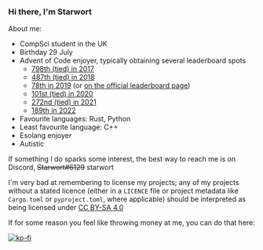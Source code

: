 ### Hi there, I'm Starwort

About me:

- CompSci student in the UK
- Birthday 29 July
- Advent of Code enjoyer, typically obtaining several leaderboard spots
  - [798th (tied) in 2017](https://github.com/SaiMonYo/Spherical-Leaderboard-AOC/blob/main/LB_2017.md)
  - [487th (tied) in 2018](https://github.com/SaiMonYo/Spherical-Leaderboard-AOC/blob/main/LB_2018.md)
  - [78th in 2019](https://github.com/SaiMonYo/Spherical-Leaderboard-AOC/blob/main/LB_2019.md) (or [on the official leaderboard page](https://adventofcode.com/2019/leaderboard))
  - [101st (tied) in 2020](https://github.com/SaiMonYo/Spherical-Leaderboard-AOC/blob/main/LB_2020.md)
  - [272nd (tied) in 2021](https://github.com/SaiMonYo/Spherical-Leaderboard-AOC/blob/main/LB_2021.md)
  - [189th in 2022](https://github.com/SaiMonYo/Spherical-Leaderboard-AOC/blob/main/README.md)
- Favourite languages: Rust, Python
- Least favourite language: C++
- Esolang enjoyer
- Autistic

If something I do sparks some interest, the best way to reach me is on Discord, ~~Starwort#6129~~ starwort

I'm very bad at remembering to license my projects; any of my projects without a stated licence (either in a `LICENCE` file or project metadata like `Cargo.toml` or `pyproject.toml`, where applicable) should be interpreted as being licensed under [CC BY-SA 4.0](https://creativecommons.org/licenses/by-sa/4.0/)

If for some reason you feel like throwing money at me, you can do that here:

[![ko-fi](https://ko-fi.com/img/githubbutton_sm.svg)](https://ko-fi.com/J3J7L0W18)

